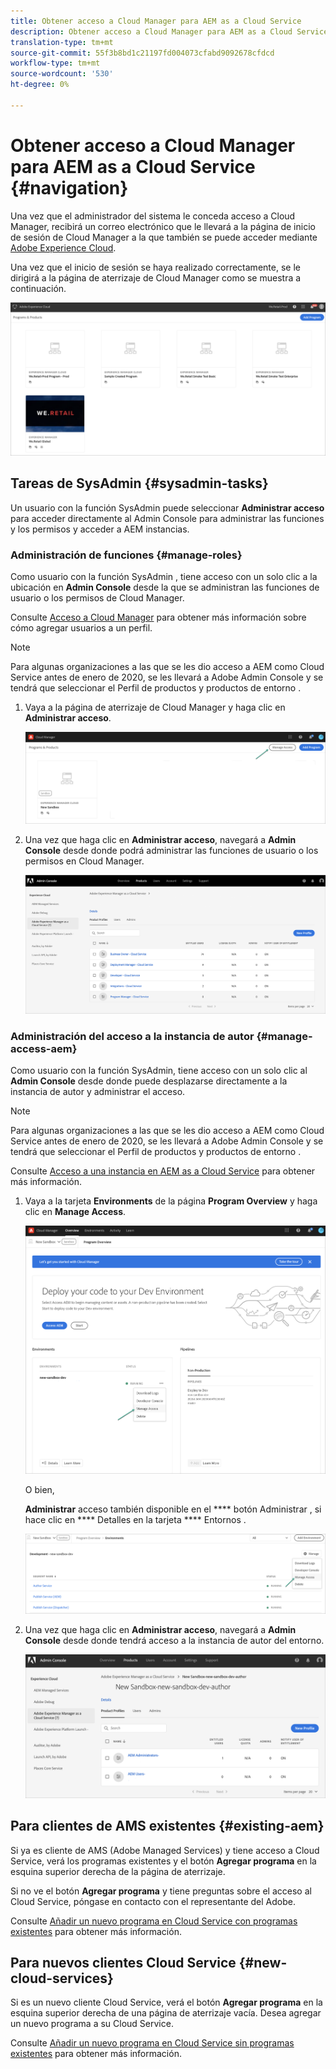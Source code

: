 ```yaml
---
title: Obtener acceso a Cloud Manager para AEM as a Cloud Service
description: Obtener acceso a Cloud Manager para AEM as a Cloud Service
translation-type: tm+mt
source-git-commit: 55f3b8bd1c21197fd004073cfabd9092678cfdcd
workflow-type: tm+mt
source-wordcount: '530'
ht-degree: 0%

---
```



# Obtener acceso a Cloud Manager para AEM as a Cloud Service {#navigation}

Una vez que el administrador del sistema le conceda acceso a Cloud Manager, recibirá un correo electrónico que le llevará a la página de inicio de sesión de Cloud Manager a la que también se puede acceder mediante [Adobe Experience Cloud](https://my.cloudmanager.adobe.com/).

Una vez que el inicio de sesión se haya realizado correctamente, se le dirigirá a la página de aterrizaje de Cloud Manager como se muestra a continuación.

![](assets/first_timelogin1.png)

## Tareas de SysAdmin {#sysadmin-tasks}

Un usuario con la función SysAdmin puede seleccionar **Administrar acceso** para acceder directamente al Admin Console para administrar las funciones y los permisos y acceder a AEM instancias.

### Administración de funciones {#manage-roles}

Como usuario con la función SysAdmin , tiene acceso con un solo clic a la ubicación en **Admin Console** desde la que se administran las funciones de usuario o los permisos de Cloud Manager.

Consulte [Acceso a Cloud Manager](https://docs.adobe.com/content/help/en/experience-manager-cloud-service/security/ims-support.html#accessing-cloud-manager) para obtener más información sobre cómo agregar usuarios a un perfil.

>[!NOTE]
>Para algunas organizaciones a las que se les dio acceso a AEM como Cloud Service antes de enero de 2020, se les llevará a Adobe Admin Console y se tendrá que seleccionar el Perfil de productos y productos de entorno .

1. Vaya a la página de aterrizaje de Cloud Manager y haga clic en **Administrar acceso**.

   ![](assets/sys-admin5.png)

1. Una vez que haga clic en **Administrar acceso**, navegará a **Admin Console** desde donde podrá administrar las funciones de usuario o los permisos en Cloud Manager.

   ![](assets/sys-admin1.png)

### Administración del acceso a la instancia de autor {#manage-access-aem}

Como usuario con la función SysAdmin, tiene acceso con un solo clic al **Admin Console** desde donde puede desplazarse directamente a la instancia de autor y administrar el acceso.

>[!NOTE]
>Para algunas organizaciones a las que se les dio acceso a AEM como Cloud Service antes de enero de 2020, se les llevará a Adobe Admin Console y se tendrá que seleccionar el Perfil de productos y productos de entorno .

Consulte [Acceso a una instancia en AEM as a Cloud Service](https://docs.adobe.com/content/help/en/experience-manager-cloud-service/security/ims-support.html#accessing-instance-cloud-service) para obtener más información.

1. Vaya a la tarjeta **Environments** de la página **Program Overview** y haga clic en **Manage Access**.

   ![](assets/sys-admin6.png)

   O bien,

   **Administrar** acceso también disponible en el  **** botón Administrar , si hace clic en  **** Detalles en la tarjeta  **** Entornos .

   ![](assets/sys-admin4.png)

1. Una vez que haga clic en **Administrar acceso**, navegará a **Admin Console** desde donde tendrá acceso a la instancia de autor del entorno.

   ![](assets/sys-admin-2.png)

## Para clientes de AMS existentes {#existing-aem}

Si ya es cliente de AMS (Adobe Managed Services) y tiene acceso a Cloud Service, verá los programas existentes y el botón **Agregar programa** en la esquina superior derecha de la página de aterrizaje.

Si no ve el botón **Agregar programa** y tiene preguntas sobre el acceso al Cloud Service, póngase en contacto con el representante del Adobe.

Consulte [Añadir un nuevo programa en Cloud Service con programas existentes](/help/onboarding/getting-access-to-aem-in-cloud/first-time-login.md#existing-program) para obtener más información.

## Para nuevos clientes Cloud Service {#new-cloud-services}

Si es un nuevo cliente Cloud Service, verá el botón **Agregar programa** en la esquina superior derecha de una página de aterrizaje vacía. Desea agregar un nuevo programa a su Cloud Service.

Consulte [Añadir un nuevo programa en Cloud Service sin programas existentes](/help/onboarding/getting-access-to-aem-in-cloud/first-time-login.md#no-program) para obtener más información.

